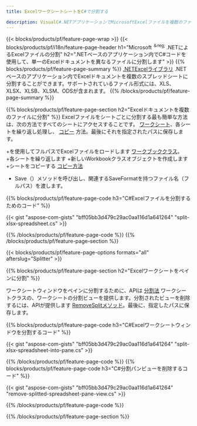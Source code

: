```yaml
---
title: ExcelワークシートシートをC#で分割する

description: VisualC#.NETアプリケーションでMicrosoftExcelファイルを複数のファイルに分割する方法を説明するC#ソースコード
---
```

{{< blocks/products/pf/feature-page-wrap >}}
{{< blocks/products/pf/i18n/feature-page-header h1="Microsoft <sup>＆reg; </sup>.NETによるExcelファイルの分割" h2=".NETベースのアプリケーション内でC#コードを使用して、単一のExcelドキュメントを異なるファイルに分割します" >}}
{{% blocks/products/pf/feature-page-summary %}}
[.NETExcelライブラリ](/cells/net/) .NETベースのアプリケーション内でExcelドキュメントを複数のスプレッドシートに分割することができます。サポートされているファイル形式には、XLS、XLSX、XLSB、XLSM、ODSが含まれます。
{{% /blocks/products/pf/feature-page-summary %}}

{{% blocks/products/pf/feature-page-section h2="Excelドキュメントを複数のファイルに分割" %}}
Excelファイルをシートごとに分割する最も簡単な方法は、次の方法ですべてのシートにアクセスすることです。 [ワークシート](https://reference.aspose.com/cells/net/aspose.cells/workbook/properties/worksheets)、各シートを繰り返し処理し、 [コピー](https://reference.aspose.com/cells/net/aspose.cells/worksheet/methods/copy) 方法。最後にそれを指定されたパスに保存します。 

+を使用してフルパスでExcelファイルをロードします [ワークブッククラス](https://reference.aspose.com/cells/net/aspose.cells/workbook)。
+各シートを繰り返します
+新しいWorkbookクラスオブジェクトを作成します
+シートをコピーする [コピー方法](https://reference.aspose.com/cells/net/aspose.cells/worksheet/methods/copy)
+ Save（）メソッドを呼び出し、関連するSaveFormatを持つファイル名（フルパス）を渡します。

{{% blocks/products/pf/feature-page-code h3="C#Excelファイルを分割するためのコード" %}}

{{< gist "aspose-com-gists" "bff05bb3d479c29ac0aa116d1a641264" "split-xlsx-spreadsheet.cs" >}}

{{% /blocks/products/pf/feature-page-code %}}
{{% /blocks/products/pf/feature-page-section %}}

{{< blocks/products/pf/feature-page-options formats="all" afterslug="Splitter" >}}

{{% blocks/products/pf/feature-page-section h2="Excelワークシートをペインに分割" %}}

ワークシートウィンドウをペインに分割するために、APIは [分割法](https://reference.aspose.com/cells/net/aspose.cells/worksheet/methods/split) ワークシートクラスの、ワークシートの分割ビューを提供します。分割されたビューを削除するには、APIが提供します [RemoveSplitメソッド](https://reference.aspose.com/cells/net/aspose.cells/worksheet/methods/removesplit)。最後に、指定したパスに保存します。 

{{% blocks/products/pf/feature-page-code h3="C#Excelワークシートウィンドウを分割するコード" %}}

{{< gist "aspose-com-gists" "bff05bb3d479c29ac0aa116d1a641264" "split-xlsx-spreadsheet-into-pane.cs" >}}

{{% /blocks/products/pf/feature-page-code %}}
{{% blocks/products/pf/feature-page-code h3="C#分割パンビューを削除するコード" %}}

{{< gist "aspose-com-gists" "bff05bb3d479c29ac0aa116d1a641264" "remove-splitted-spreadsheet-pane-view.cs" >}}

{{% /blocks/products/pf/feature-page-code %}}

{{% /blocks/products/pf/feature-page-section %}}
